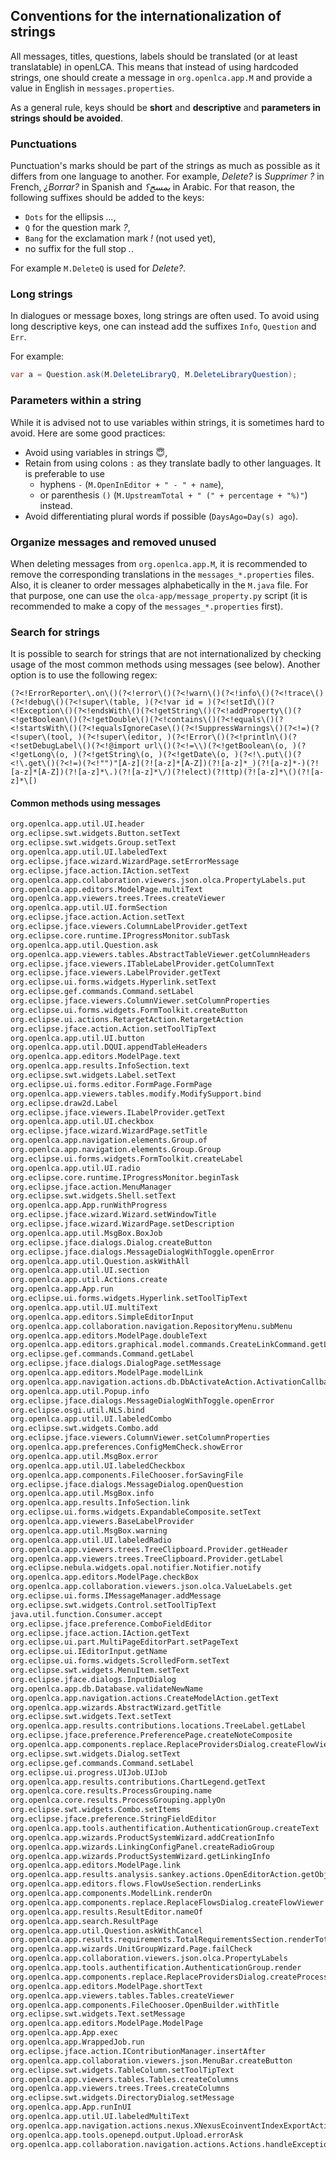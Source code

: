 ## Conventions for the internationalization of strings

All messages, titles, questions, labels should be translated (or at least
translatable) in openLCA. This means that instead of using hardcoded
strings, one should create a message in `org.openlca.app.M` and provide a value
in English in `messages.properties`.

As a general rule, keys should be **short** and **descriptive** and **parameters in
strings should be avoided**.

### Punctuations

Punctuation's marks should be part of the strings as much as possible as it
differs from one language to another. For example, _Delete?_ is _Supprimer ?_
in French, _¿Borrar?_ in Spanish and _يمسح؟_ in Arabic. For that reason, the
following suffixes should be added to the keys:

- `Dots` for the ellipsis _..._,
- `Q` for the question mark _?_,
- `Bang` for the exclamation mark _!_ (not used yet),
- no suffix for the full stop _._.

For example `M.DeleteQ` is used for _Delete?_.

### Long strings

In dialogues or message boxes, long strings are often used. To avoid using long
descriptive keys, one can instead add the suffixes `Info`, `Question` and `Err`.

For example:
```java
var a = Question.ask(M.DeleteLibraryQ, M.DeleteLibraryQuestion);
```

### Parameters within a string

While it is advised not to use variables within strings, it is sometimes hard to
avoid. Here are some good practices:

- Avoid using variables in strings 😇,
- Retain from using colons `:` as they translate badly to other languages. It is
preferable to use
  - hyphens `-` (`M.OpenInEditor + " - " + name`),
  - or parenthesis `()` (`M.UpstreamTotal + " (" + percentage + "%)"`) instead.
- Avoid differentiating plural words if possible (`DaysAgo=Day(s) ago`).

### Organize messages and removed unused

When deleting messages from `org.openlca.app.M`, it is recommended to remove the
corresponding translations in the `messages_*.properties` files. Also, it is
cleaner to order messages alphabetically in the `M.java` file. For that purpose,
one can use the `olca-app/message_property.py` script (it is recommended to make
a copy of the `messages_*.properties` first).

### Search for strings

It is possible to search for strings that are not internationalized by checking
usage of the most common methods using messages (see below). Another option is
to use the following regex:

```regexp
(?<!ErrorReporter\.on\()(?<!error\()(?<!warn\()(?<!info\()(?<!trace\()(?<!debug\()(?<!super\(table, )(?<!var id = )(?<!setId\()(?<!Exception\()(?<!endsWith\()(?<!getString\()(?<!addProperty\()(?<!getBoolean\()(?<!getDouble\()(?<!contains\()(?<!equals\()(?<!startsWith\()(?<!equalsIgnoreCase\()(?<!SuppressWarnings\()(?<!=)(?<!super\(tool, )(?<!super\(editor, )(?<!Error\()(?<!println\()(?<!setDebugLabel\()(?<!@import url\()(?<!=\\)(?<!getBoolean\(o, )(?<!getLong\(o, )(?<!getString\(o, )(?<!getDate\(o, )(?<!\.put\()(?<!\.get\()(?<!=)(?<!"")"[A-z](?![a-z]*[A-Z])(?![a-z]*_)(?![a-z]*-)(?![a-z]*[A-Z])(?![a-z]*\.)(?![a-z]*\/)(?!elect)(?!ttp)(?![a-z]*\()(?![a-z]*\[)
```

#### Common methods using messages

```bash
org.openlca.app.util.UI.header
org.eclipse.swt.widgets.Button.setText
org.eclipse.swt.widgets.Group.setText
org.openlca.app.util.UI.labeledText
org.eclipse.jface.wizard.WizardPage.setErrorMessage
org.eclipse.jface.action.IAction.setText
org.openlca.app.collaboration.viewers.json.olca.PropertyLabels.put
org.openlca.app.editors.ModelPage.multiText
org.openlca.app.viewers.trees.Trees.createViewer
org.openlca.app.util.UI.formSection
org.eclipse.jface.action.Action.setText
org.eclipse.jface.viewers.ColumnLabelProvider.getText
org.eclipse.core.runtime.IProgressMonitor.subTask
org.openlca.app.util.Question.ask
org.openlca.app.viewers.tables.AbstractTableViewer.getColumnHeaders
org.eclipse.jface.viewers.ITableLabelProvider.getColumnText
org.eclipse.jface.viewers.LabelProvider.getText
org.eclipse.ui.forms.widgets.Hyperlink.setText
org.eclipse.gef.commands.Command.setLabel
org.eclipse.jface.viewers.ColumnViewer.setColumnProperties
org.eclipse.ui.forms.widgets.FormToolkit.createButton
org.eclipse.ui.actions.RetargetAction.RetargetAction
org.eclipse.jface.action.Action.setToolTipText
org.openlca.app.util.UI.button
org.openlca.app.util.DQUI.appendTableHeaders
org.openlca.app.editors.ModelPage.text
org.openlca.app.results.InfoSection.text
org.eclipse.swt.widgets.Label.setText
org.eclipse.ui.forms.editor.FormPage.FormPage
org.openlca.app.viewers.tables.modify.ModifySupport.bind
org.eclipse.draw2d.Label
org.eclipse.jface.viewers.ILabelProvider.getText
org.openlca.app.util.UI.checkbox
org.eclipse.jface.wizard.WizardPage.setTitle
org.openlca.app.navigation.elements.Group.of
org.openlca.app.navigation.elements.Group.Group
org.eclipse.ui.forms.widgets.FormToolkit.createLabel
org.openlca.app.util.UI.radio
org.eclipse.core.runtime.IProgressMonitor.beginTask
org.eclipse.jface.action.MenuManager
org.eclipse.swt.widgets.Shell.setText
org.openlca.app.App.runWithProgress
org.eclipse.jface.wizard.Wizard.setWindowTitle
org.eclipse.jface.wizard.WizardPage.setDescription
org.openlca.app.util.MsgBox.BoxJob
org.eclipse.jface.dialogs.Dialog.createButton
org.eclipse.jface.dialogs.MessageDialogWithToggle.openError
org.openlca.app.util.Question.askWithAll
org.openlca.app.util.UI.section
org.openlca.app.util.Actions.create
org.openlca.app.App.run
org.eclipse.ui.forms.widgets.Hyperlink.setToolTipText
org.openlca.app.util.UI.multiText
org.openlca.app.editors.SimpleEditorInput
org.openlca.app.collaboration.navigation.RepositoryMenu.subMenu
org.openlca.app.editors.ModelPage.doubleText
org.openlca.app.editors.graphical.model.commands.CreateLinkCommand.getLabel
org.eclipse.gef.commands.Command.getLabel
org.eclipse.jface.dialogs.DialogPage.setMessage
org.openlca.app.editors.ModelPage.modelLink
org.openlca.app.navigation.actions.db.DbActivateAction.ActivationCallback.error
org.openlca.app.util.Popup.info
org.eclipse.jface.dialogs.MessageDialogWithToggle.openError
org.eclipse.osgi.util.NLS.bind
org.openlca.app.util.UI.labeledCombo
org.eclipse.swt.widgets.Combo.add
org.eclipse.jface.viewers.ColumnViewer.setColumnProperties
org.openlca.app.preferences.ConfigMemCheck.showError
org.openlca.app.util.MsgBox.error
org.openlca.app.util.UI.labeledCheckbox
org.openlca.app.components.FileChooser.forSavingFile
org.eclipse.jface.dialogs.MessageDialog.openQuestion
org.openlca.app.util.MsgBox.info
org.openlca.app.results.InfoSection.link
org.eclipse.ui.forms.widgets.ExpandableComposite.setText
org.openlca.app.viewers.BaseLabelProvider
org.openlca.app.util.MsgBox.warning
org.openlca.app.util.UI.labeledRadio
org.openlca.app.viewers.trees.TreeClipboard.Provider.getHeader
org.openlca.app.viewers.trees.TreeClipboard.Provider.getLabel
org.eclipse.nebula.widgets.opal.notifier.Notifier.notify
org.openlca.app.editors.ModelPage.checkBox
org.openlca.app.collaboration.viewers.json.olca.ValueLabels.get
org.eclipse.ui.forms.IMessageManager.addMessage
org.eclipse.swt.widgets.Control.setToolTipText
java.util.function.Consumer.accept
org.eclipse.jface.preference.ComboFieldEditor
org.eclipse.jface.action.IAction.getText
org.eclipse.ui.part.MultiPageEditorPart.setPageText
org.eclipse.ui.IEditorInput.getName
org.eclipse.ui.forms.widgets.ScrolledForm.setText
org.eclipse.swt.widgets.MenuItem.setText
org.eclipse.jface.dialogs.InputDialog
org.openlca.app.db.Database.validateNewName
org.openlca.app.navigation.actions.CreateModelAction.getText
org.openlca.app.wizards.AbstractWizard.getTitle
org.eclipse.swt.widgets.Text.setText
org.openlca.app.results.contributions.locations.TreeLabel.getLabel
org.eclipse.jface.preference.PreferencePage.createNoteComposite
org.openlca.app.components.replace.ReplaceProvidersDialog.createFlowViewer
org.eclipse.swt.widgets.Dialog.setText
org.eclipse.gef.commands.Command.setLabel
org.eclipse.ui.progress.UIJob.UIJob
org.openlca.app.results.contributions.ChartLegend.getText
org.openlca.core.results.ProcessGrouping.name
org.openlca.core.results.ProcessGrouping.applyOn
org.eclipse.swt.widgets.Combo.setItems
org.eclipse.jface.preference.StringFieldEditor
org.openlca.app.tools.authentification.AuthenticationGroup.createText
org.openlca.app.wizards.ProductSystemWizard.addCreationInfo
org.openlca.app.wizards.LinkingConfigPanel.createRadioGroup
org.openlca.app.wizards.ProductSystemWizard.getLinkingInfo
org.openlca.app.editors.ModelPage.link
org.openlca.app.results.analysis.sankey.actions.OpenEditorAction.getObjectName
org.openlca.app.editors.flows.FlowUseSection.renderLinks
org.openlca.app.components.ModelLink.renderOn
org.openlca.app.components.replace.ReplaceFlowsDialog.createFlowViewer
org.openlca.app.results.ResultEditor.nameOf
org.openlca.app.search.ResultPage
org.openlca.app.util.Question.askWithCancel
org.openlca.app.results.requirements.TotalRequirementsSection.renderTotalCosts
org.openlca.app.wizards.UnitGroupWizard.Page.failCheck
org.openlca.app.collaboration.viewers.json.olca.PropertyLabels
org.openlca.app.tools.authentification.AuthenticationGroup.render
org.openlca.app.components.replace.ReplaceProvidersDialog.createProcessViewer
org.openlca.app.editors.ModelPage.shortText
org.openlca.app.viewers.tables.Tables.createViewer
org.openlca.app.components.FileChooser.OpenBuilder.withTitle
org.eclipse.swt.widgets.Text.setMessage
org.openlca.app.editors.ModelPage.ModelPage
org.openlca.app.App.exec
org.openlca.app.WrappedJob.run
org.eclipse.jface.action.IContributionManager.insertAfter
org.openlca.app.collaboration.viewers.json.MenuBar.createButton
org.eclipse.swt.widgets.TableColumn.setToolTipText
org.openlca.app.viewers.tables.Tables.createColumns
org.openlca.app.viewers.trees.Trees.createColumns
org.eclipse.swt.widgets.DirectoryDialog.setMessage
org.openlca.app.App.runInUI
org.openlca.app.util.UI.labeledMultiText
org.openlca.app.navigation.actions.nexus.XNexusEcoinventIndexExportAction.Entry
org.openlca.app.tools.openepd.output.Upload.errorAsk
org.openlca.app.collaboration.navigation.actions.Actions.handleException
```
